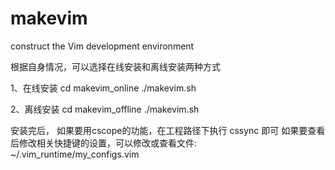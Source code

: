 # makevim
construct the Vim development environment

根据自身情况，可以选择在线安装和离线安装两种方式

1、在线安装
cd makevim_online
./makevim.sh


2、离线安装
cd makevim_offline
./makevim.sh


安装完后，
如果要用cscope的功能，在工程路径下执行 cssync 即可
如果要查看后修改相关快捷键的设置，可以修改或查看文件: ~/.vim_runtime/my_configs.vim 

